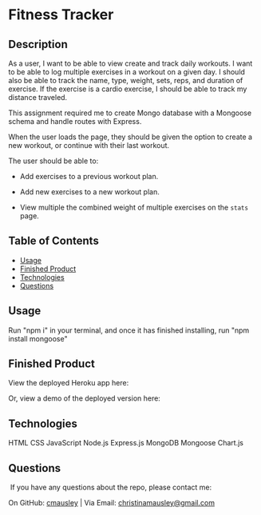 # Fitness Tracker

## Description

As a user, I want to be able to view create and track daily workouts. I want to be able to log multiple exercises in a workout on a given day. I should also be able to track the name, type, weight, sets, reps, and duration of exercise. If the exercise is a cardio exercise, I should be able to track my distance traveled.

This assignment required me to create Mongo database with a Mongoose schema and handle routes with Express.

When the user loads the page, they should be given the option to create a new workout, or continue with their last workout.

The user should be able to:

  * Add exercises to a previous workout plan.

  * Add new exercises to a new workout plan.

  * View multiple the combined weight of multiple exercises on the `stats` page.

## Table of Contents
* [Usage](#usage)
* [Finished Product](#finished-product)
* [Technologies](#technologies)
* [Questions](#questions)

## Usage
Run "npm i" in your terminal, and once it has finished installing, run "npm install mongoose"

## Finished Product
View the deployed Heroku app here: 

Or, view a demo of the deployed version here: 

## Technologies
HTML
CSS
JavaScript
Node.js
Express.js
MongoDB
Mongoose
Chart.js

## Questions
​
If you have any questions about the repo, please contact me:

On GitHub: [cmausley](https://github.com/cmausley) | Via Email: christinamausley@gmail.com